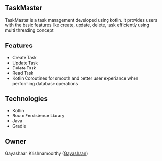 ## TaskMaster
TaskMaster is a task management developed using kotlin. It provides users with the basic features like create, update, delete, task efficiently using multi threading concept

## Features
- Create Task
- Update Task
- Delete Task
- Read Task
- Kotlin Coroutines for smooth and better user experiance when performing database operations

## Technologies
- Kotlin
- Room Persistence Library
- Java
- Gradle

## Owner
Gayashaan Krishnamoorthy ([Gayashaan]([https://github.com/sathninduk](https://github.com/Gayashaan)))


